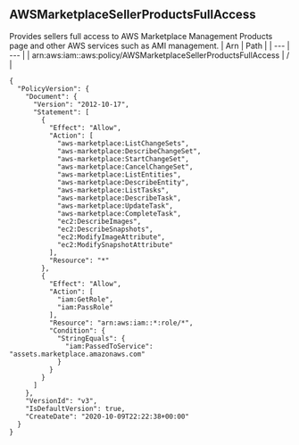 
## AWSMarketplaceSellerProductsFullAccess
Provides sellers full access to AWS Marketplace Management Products page and other AWS services such as AMI management.
| Arn | Path |
| --- | --- |
| arn:aws:iam::aws:policy/AWSMarketplaceSellerProductsFullAccess | / |
```
{
  "PolicyVersion": {
    "Document": {
      "Version": "2012-10-17",
      "Statement": [
        {
          "Effect": "Allow",
          "Action": [
            "aws-marketplace:ListChangeSets",
            "aws-marketplace:DescribeChangeSet",
            "aws-marketplace:StartChangeSet",
            "aws-marketplace:CancelChangeSet",
            "aws-marketplace:ListEntities",
            "aws-marketplace:DescribeEntity",
            "aws-marketplace:ListTasks",
            "aws-marketplace:DescribeTask",
            "aws-marketplace:UpdateTask",
            "aws-marketplace:CompleteTask",
            "ec2:DescribeImages",
            "ec2:DescribeSnapshots",
            "ec2:ModifyImageAttribute",
            "ec2:ModifySnapshotAttribute"
          ],
          "Resource": "*"
        },
        {
          "Effect": "Allow",
          "Action": [
            "iam:GetRole",
            "iam:PassRole"
          ],
          "Resource": "arn:aws:iam::*:role/*",
          "Condition": {
            "StringEquals": {
              "iam:PassedToService": "assets.marketplace.amazonaws.com"
            }
          }
        }
      ]
    },
    "VersionId": "v3",
    "IsDefaultVersion": true,
    "CreateDate": "2020-10-09T22:22:38+00:00"
  }
}
```
